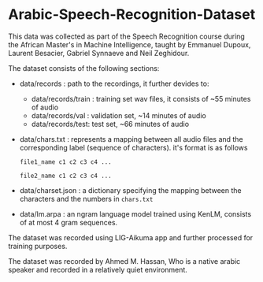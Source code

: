 # Arabic-Speech-Recognition-Dataset
This data was collected as part of the Speech Recognition course during the African Master's in Machine Intelligence, taught by Emmanuel Dupoux, Laurent Besacier, Gabriel Synnaeve and Neil Zeghidour.

The dataset consists of the following sections:
* data/records : path to the recordings, it further devides to:
  * data/records/train : training set wav files, it consists of ~55 minutes of audio
  * data/records/val : validation set, ~14 minutes of audio
  * data/records/test: test set, ~66 minutes of audio
* data/chars.txt : represents a mapping between all audio files and the corresponding label (sequence of characters). it's format is as follows

    ```file1_name c1 c2 c3 c4 ...```

    ```file2_name c1 c2 c3 c4 ...```
    
* data/charset.json : a dictionary specifying the mapping between the characters and the numbers in ```chars.txt```
* data/lm.arpa : an ngram language model trained using KenLM, consists of at most 4 gram sequences.

The dataset was recorded using LIG-Aikuma app and further processed for training purposes.

The dataset was recorded by Ahmed M. Hassan, Who is a native arabic speaker and recorded in a relatively quiet environment. 
